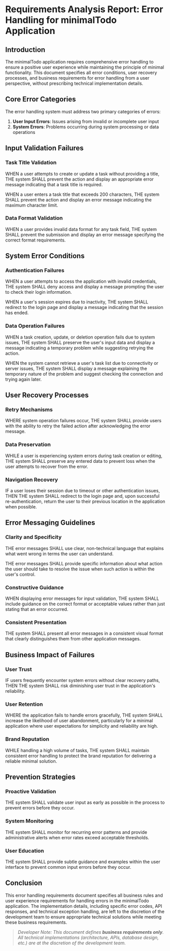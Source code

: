 # Requirements Analysis Report: Error Handling for minimalTodo Application

## Introduction

The minimalTodo application requires comprehensive error handling to ensure a positive user experience while maintaining the principle of minimal functionality. This document specifies all error conditions, user recovery processes, and business requirements for error handling from a user perspective, without prescribing technical implementation details.

## Core Error Categories

The error handling system must address two primary categories of errors:

1. **User Input Errors**: Issues arising from invalid or incomplete user input
2. **System Errors**: Problems occurring during system processing or data operations

## Input Validation Failures

### Task Title Validation
WHEN a user attempts to create or update a task without providing a title, THE system SHALL prevent the action and display an appropriate error message indicating that a task title is required.

WHEN a user enters a task title that exceeds 200 characters, THE system SHALL prevent the action and display an error message indicating the maximum character limit.

### Data Format Validation
WHEN a user provides invalid data format for any task field, THE system SHALL prevent the submission and display an error message specifying the correct format requirements.

## System Error Conditions

### Authentication Failures
WHEN a user attempts to access the application with invalid credentials, THE system SHALL deny access and display a message prompting the user to check their login information.

WHEN a user's session expires due to inactivity, THE system SHALL redirect to the login page and display a message indicating that the session has ended.

### Data Operation Failures
WHEN a task creation, update, or deletion operation fails due to system issues, THE system SHALL preserve the user's input data and display a message indicating a temporary problem while suggesting retrying the action.

WHEN the system cannot retrieve a user's task list due to connectivity or server issues, THE system SHALL display a message explaining the temporary nature of the problem and suggest checking the connection and trying again later.

## User Recovery Processes

### Retry Mechanisms
WHERE system operation failures occur, THE system SHALL provide users with the ability to retry the failed action after acknowledging the error message.

### Data Preservation
WHILE a user is experiencing system errors during task creation or editing, THE system SHALL preserve any entered data to prevent loss when the user attempts to recover from the error.

### Navigation Recovery
IF a user loses their session due to timeout or other authentication issues, THEN THE system SHALL redirect to the login page and, upon successful re-authentication, return the user to their previous location in the application when possible.

## Error Messaging Guidelines

### Clarity and Specificity
THE error messages SHALL use clear, non-technical language that explains what went wrong in terms the user can understand.

THE error messages SHALL provide specific information about what action the user should take to resolve the issue when such action is within the user's control.

### Constructive Guidance
WHEN displaying error messages for input validation, THE system SHALL include guidance on the correct format or acceptable values rather than just stating that an error occurred.

### Consistent Presentation
THE system SHALL present all error messages in a consistent visual format that clearly distinguishes them from other application messages.

## Business Impact of Failures

### User Trust
IF users frequently encounter system errors without clear recovery paths, THEN THE system SHALL risk diminishing user trust in the application's reliability.

### User Retention
WHERE the application fails to handle errors gracefully, THE system SHALL increase the likelihood of user abandonment, particularly for a minimal application where user expectations for simplicity and reliability are high.

### Brand Reputation
WHILE handling a high volume of tasks, THE system SHALL maintain consistent error handling to protect the brand reputation for delivering a reliable minimal solution.

## Prevention Strategies

### Proactive Validation
THE system SHALL validate user input as early as possible in the process to prevent errors before they occur.

### System Monitoring
THE system SHALL monitor for recurring error patterns and provide administrative alerts when error rates exceed acceptable thresholds.

### User Education
THE system SHALL provide subtle guidance and examples within the user interface to prevent common input errors before they occur.

## Conclusion

This error handling requirements document specifies all business rules and user experience requirements for handling errors in the minimalTodo application. The implementation details, including specific error codes, API responses, and technical exception handling, are left to the discretion of the development team to ensure appropriate technical solutions while meeting these business requirements.

> *Developer Note: This document defines **business requirements only**. All technical implementations (architecture, APIs, database design, etc.) are at the discretion of the development team.*